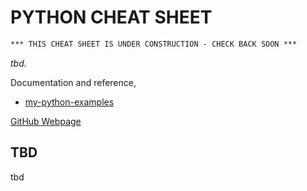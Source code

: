 # PYTHON CHEAT SHEET

```txt
*** THIS CHEAT SHEET IS UNDER CONSTRUCTION - CHECK BACK SOON ***
```

_tbd._

Documentation and reference,

* [my-python-examples](https://github.com/JeffDeCola/my-python-examples)

[GitHub Webpage](https://jeffdecola.github.io/my-cheat-sheets/)

## TBD

tbd
